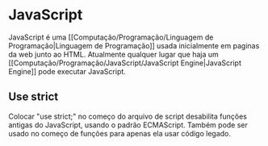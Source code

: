 # JavaScript

JavaScript é uma [[Computação/Programação/Linguagem de Programação|Linguagem de Programação]] usada inicialmente em paginas da web junto ao HTML. Atualmente qualquer lugar que haja um [[Computação/Programação/JavaScript/JavaScript Engine|JavaScript Engine]] pode executar JavaScript.

## Use strict
Colocar "use strict;" no começo do arquivo de script desabilita funções antigas do JavaScript, usando o padrão ECMAScript. Também pode ser usado no começo de funções para apenas ela usar código legado.